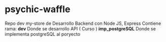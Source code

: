 # psychic-waffle
Repo dev my-store de Desarrollo Backend con Node JS, Express
Contiene rama:
     __dev__  Donde se desarrollo API ( Curso )
     __imp_postgreSQL__ Donde se implementa postgreSQL al poryecto
